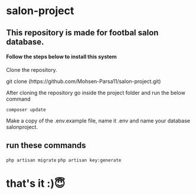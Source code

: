 # salon-project
<h2>This repository is made for footbal salon database.</h2>
<h4>Follow the steps below to install this system</h4>
Clone the repository.
<p>git clone (https://github.com/Mohsen-Parsa11/salon-project.git)</p>

<p>After cloning the repository go inside the project folder and run the below command</p>
<code>composer update</code>

<p>Make a copy of the .env.example file, name it .env and name your database salonproject.</p>
<h2>run these commands</h2>
<code>php artisan migrate</code>
<code>php artisan key:generate</code>

<h1>that's it :)😇</h1>
